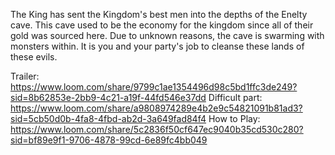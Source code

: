 The King has sent the Kingdom's best men into the depths of the Enelty cave. This cave used to be the economy for the kingdom since all of their gold was sourced here. Due to unknown reasons, the cave is swarming with monsters within. It is you and your party's job to cleanse these lands of these evils.

Trailer: 
https://www.loom.com/share/9799c1ae1354496d98c5bd1ffc3de249?sid=8b62853e-2bb9-4c21-a19f-44fd546e37dd
Difficult part:
https://www.loom.com/share/a9808974289e4b2e9c54821091b81ad3?sid=5cb50d0b-4fa8-4fbd-ab2d-3a649fad84f4
How to Play: 
https://www.loom.com/share/5c2836f50cf647ec9040b35cd530c280?sid=bf89e9f1-9706-4878-99cd-6e89fc4bb049
